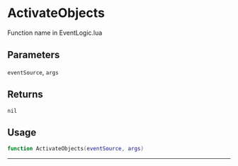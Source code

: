 # ActivateObjects
Function name in EventLogic.lua
## Parameters
`eventSource`, `args`
## Returns
`nil`
## Usage
```lua
function ActivateObjects(eventSource, args)
```
---
